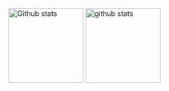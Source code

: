 <div aling="left">
  <img src="https://github-readme-stats.vercel.app/api?username=v&theme=github_dark&show_icons=true&count_private=true" height="150" alt="Github stats">
  <img src="https://github-readme-stats.vercel.app/api/top-langs/?username=GKsegura&layout=compact&theme=github_dark&count_private=true" alt="github stats" height="150">
</div>
